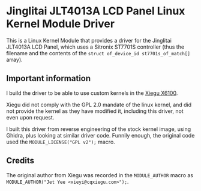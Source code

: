 # Jinglitai JLT4013A LCD Panel Linux Kernel Module Driver

This is a Linux Kernel Module that provides a driver for the Jinglitai JLT4013A
LCD Panel, which uses a Sitronix ST7701S controller (thus the filename and the
contents of the `struct of_device_id st7701s_of_match[]` array).

## Important information

I build the driver to be able to use custom kernels in the
[Xiegu X6100](https://www.radioddity.com/products/xiegu-x6100).

Xiegu did not comply with the GPL 2.0 mandate of the linux kernel, and did not
provide the kernel as they have modified it, including this driver, not even
upon request.

I built this driver from reverse engineering of the stock kernel image, using
Ghidra, plus looking at similar driver code.
Funnily enough, the original code used the `MODULE_LICENSE("GPL v2");`
macro.

## Credits

The original author from Xiegu was recorded in the `MODULE_AUTHOR` macro as
`MODULE_AUTHOR("Jet Yee <xieyi@cqxiegu.com>");`.
